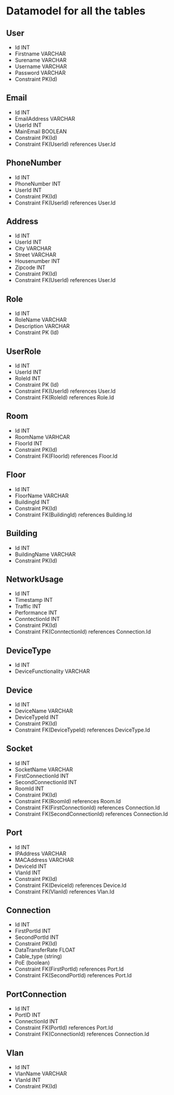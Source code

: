 # Datamodel for all the tables

## User

-   Id INT
-   Firstname VARCHAR
-   Surename VARCHAR
-   Username VARCHAR
-   Password VARCHAR
-   Constraint PK(Id)

## Email

-   Id INT
-   EmailAddress VARCHAR
-   UserId INT
-   MainEmail BOOLEAN
-   Constraint PK(Id)
-   Constraint FK(UserId) references User.Id

## PhoneNumber

-   Id INT
-   PhoneNumber INT
-   UserId INT
-   Constraint PK(Id)
-   Constraint FK(UserId) references User.Id

## Address

-   Id INT
-   UserId INT
-   City VARCHAR
-   Street VARCHAR
-   Housenumber INT
-   Zipcode INT
-   Constraint PK(Id)
-   Constraint FK(UserId) references User.Id

## Role

-   Id INT
-   RoleName VARCHAR
-   Description VARCHAR
-   Constraint PK (Id)

## UserRole

-   Id INT
-   UserId INT
-   RoleId INT
-   Constraint PK (Id)
-   Constraint FK(UserId) references User.Id
-   Constraint FK(RoleId) references Role.Id

## Room

-   Id INT
-   RoomName VARHCAR
-   FloorId INT
-   Constraint PK(Id)
-   Constraint FK(FloorId) references Floor.Id

## Floor

-   Id INT
-   FloorName VARCHAR
-   BuildingId INT
-   Constraint PK(Id)
-   Constraint FK(BuildingId) references Building.Id

## Building

-   Id INT
-   BuildingName VARCHAR
-   Constraint PK(Id)

## NetworkUsage

-   Id INT
-   Timestamp INT
-   Traffic INT
-   Performance INT
-   ConntectionId INT
-   Constraint PK(Id)
-   Constraint FK(ConntectionId) references Connection.Id

## DeviceType

-   Id INT
-   DeviceFunctionality VARCHAR

## Device

-   Id INT
-   DeviceName VARCHAR
-   DeviceTypeId INT
-   Constraint PK(Id)
-   Constraint FK(DeviceTypeId) references DeviceType.Id

## Socket

-   Id INT
-   SocketName VARCHAR
-   FirstConnectionId INT
-   SecondConnectionId INT
-   RoomId INT
-   Constraint PK(Id)
-   Constraint FK(RoomId) references Room.Id
-   Constraint FK(FirstConnectionId) references Connection.Id
-   Constraint FK(SecondConnectionId) references Connection.Id

## Port

-   Id INT
-   IPAddress VARCHAR
-   MACAddress VARCHAR
-   DeviceId INT
-   VlanId INT
-   Constraint PK(Id)
-   Constraint FK(DeviceId) references Device.Id
-   Constraint FK(VlanId) references Vlan.Id

## Connection

-   Id INT
-   FirstPortId INT
-   SecondPortId INT
-   Constraint PK(Id)
-   DataTransferRate FLOAT
-   Cable_type (string)
-   PoE (boolean)
-   Constraint FK(FirstPortId) references Port.Id
-   Constraint FK(SecondPortId) references Port.Id

## PortConnection

-   Id INT
-   PortID INT
-   ConnectionId INT
-   Constraint FK(PortId) references Port.Id
-   Constraint FK(ConnectionId) references Connection.Id

## Vlan

-   Id INT
-   VlanName VARCHAR
-   VlanId INT
-   Constraint PK(Id)
